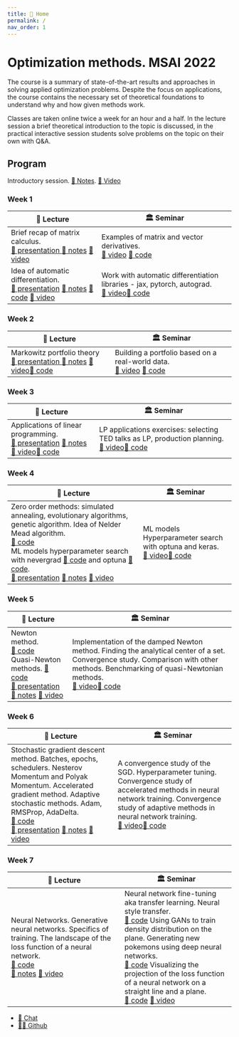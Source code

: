 ```yaml
---
title: 🏡 Home
permalink: /
nav_order: 1
---
```


# Optimization methods. MSAI 2022

The course is a summary of state-of-the-art results and approaches in solving applied optimization problems. Despite the focus on applications, the course contains the necessary set of theoretical foundations to understand why and how given methods work.

Classes are taken online twice a week for an hour and a half. In the lecture session a brief theoretical introduction to the topic is discussed, in the practical interactive session students solve problems on the topic on their own with Q&A.

## Program

Introductory session. [📝 Notes](/notes/intro_info.pdf). [📼 Video](https://youtu.be/Q7e4brrZgww)

### Week 1

<table>
<thead>
  <tr>
    <th>🦄 Lecture</th>
    <th>🏛 Seminar</th>
  </tr>
</thead>
<tbody>
  <tr>
    <td>Brief recap of matrix calculus. <br> <a href="/presentations/1_1.pdf" class="btn">📄 presentation </a> <a href="/notes/1_1.pdf" class="btn">📝 notes</a> <a href="https://youtu.be/Ia0UfweJk5o" class="btn">📼 video</a></td>
    <td>Examples of matrix and vector derivatives. <br> <a href="https://youtu.be/akVc3ydJBtU" class="btn">📼 video</a> <a href="https://colab.research.google.com/github/MerkulovDaniil/msai22/blob/main/notebooks/1_1.ipynb" class="btn">🐍 code</a> </td>
  </tr>
  <tr>
    <td>Idea of automatic differentiation. <br> <a href="/presentations/1_2.pdf" class="btn">📄 presentation</a> <a href="/notes/1_2.pdf" class="btn">📝 notes</a>  <a href="https://colab.research.google.com/github/MerkulovDaniil/msai22/blob/main/notebooks/1_2_Autograd.ipynb"  class="btn">🐍 code</a> <a href="https://youtu.be/xKRWNgEPYNo" class="btn">📼 video</a></td>
    <td>Work with automatic differentiation libraries - jax, pytorch, autograd. <br> <a href="https://youtu.be/akVc3ydJBtU?t=4253" class="btn">📼 video</a><a href="https://colab.research.google.com/github/MerkulovDaniil/msai22/blob/main/notebooks/1_2.ipynb"  class="btn">🐍 code</a></td>
  </tr>
</tbody>
</table>

### Week 2

<table>
<thead>
  <tr>
    <th>🦄 Lecture</th>
    <th>🏛 Seminar</th>
  </tr>
</thead>
<tbody>
  <tr>
    <td>Markowitz portfolio theory <br> <a href="/presentations/2_1.pdf" class="btn">📄 presentation </a> <a href="/notes/2_1.pdf" class="btn">📝 notes</a> <a href="https://youtu.be/SV-NimfpmQw" class="btn">📼 video</a><a href="https://colab.research.google.com/github/MerkulovDaniil/msai22/blob/main/notebooks/2_1_Markowitz_portfolio.ipynb" class="btn">🐍 code</a> </td>
    <td>Building a portfolio based on a real-world data. <br> <a href="https://youtu.be/Fqfw0ADRbpk" class="btn">📼 video</a> <a href="https://colab.research.google.com/github/MerkulovDaniil/msai22/blob/main/notebooks/2_1.ipynb" class="btn">🐍 code</a> </td>
  </tr>
</tbody>
</table>

### Week 3

<table>
<thead>
  <tr>
    <th>🦄 Lecture</th>
    <th>🏛 Seminar</th>
  </tr>
</thead>
<tbody>
  <tr>
    <td>Applications of linear programming. <br> <a href="/presentations/3_1.pdf" class="btn">📄 presentation</a> <a href="/notes/3_1.pdf" class="btn">📝 notes</a> <a href="https://youtu.be/X14e-bFCsac" class="btn">📼 video</a><a href="https://colab.research.google.com/github/MerkulovDaniil/msai22/blob/main/notebooks/3_1_LP.ipynb" class="btn">🐍 code</a> </td>
    <td>LP applications exercises: selecting TED talks as LP, production planning. <br> <a href="https://youtu.be/jsJrTo0qYnA" class="btn">📼 video</a><a href="https://colab.research.google.com/github/MerkulovDaniil/msai22/blob/main/notebooks/3_1.ipynb"  class="btn">🐍 code</a></td>
  </tr>
</tbody>
</table>

### Week 4

<table>
<thead>
  <tr>
    <th>🦄 Lecture</th>
    <th>🏛 Seminar</th>
  </tr>
</thead>
<tbody>
  <tr>
    <td>Zero order methods: simulated annealing, evolutionary algorithms, genetic algorithm. Idea of Nelder Mead algorithm. <br> <a href="https://colab.research.google.com/github/MerkulovDaniil/optim/blob/master/assets/Notebooks/Global_optimization_illustration.ipynb" class="btn">🐍 code</a> <br> ML models hyperparameter search with nevergrad <a href="https://colab.research.google.com/github/MerkulovDaniil/optim/blob/master/assets/Notebooks/Nevergrad.ipynb" class="btn">🐍 code</a> and optuna <a href="https://colab.research.google.com/github/MerkulovDaniil/optim/blob/master/assets/Notebooks/optuna_intro.ipynb" class="btn">🐍 code</a>.<br> <a href="/presentations/4.pdf" class="btn">📄 presentation</a> <a href="/notes/4.pdf" class="btn">📝 notes</a> <a href="https://youtu.be/7l2CCEeHnEQ" class="btn">📼 video</a></td>
    <td>ML models Hyperparameter search with optuna and keras. <br> <a href="https://youtu.be/jsJrTo0qYnA" class="btn">📼 video</a><a href="https://colab.research.google.com/github/MerkulovDaniil/optim/blob/master/assets/Notebooks/optuna_keras.ipynb" class="btn">🐍 code</a></td>
  </tr>
</tbody>
</table>

### Week 5

<table>
<thead>
  <tr>
    <th>🦄 Lecture</th>
    <th>🏛 Seminar</th>
  </tr>
</thead>
<tbody>
  <tr>
    <td>Newton method. <br> <a href="https://colab.research.google.com/github/MerkulovDaniil/optim/blob/master/assets/Notebooks/Newton.ipynb" class="btn">🐍 code</a> <br> Quasi-Newton methods. <a href="https://colab.research.google.com/github/MerkulovDaniil/optim/blob/master/assets/Notebooks/Quasi_Newton.ipynb" class="btn">🐍 code</a><br> <a href="/presentations/5.pdf" class="btn">📄 presentation</a> <a href="/notes/5.pdf" class="btn">📝 notes</a> <a href="" class="btn">📼 video</a></td>
    <td>Implementation of the damped Newton method. Finding the analytical center of a set. Convergence study. Comparison with other methods. Benchmarking of quasi-Newtonian methods. <br> <a href="" class="btn">📼 video</a><a href="" class="btn">🐍 code</a></td>
  </tr>
</tbody>
</table>


### Week 6

<table>
<thead>
  <tr>
    <th>🦄 Lecture</th>
    <th>🏛 Seminar</th>
  </tr>
</thead>
<tbody>
  <tr>
    <td>Stochastic gradient descent method. Batches, epochs, schedulers. Nesterov Momentum and Polyak Momentum. Accelerated gradient method. Adaptive stochastic methods. Adam, RMSProp, AdaDelta.<br> <a href="https://colab.research.google.com/github/MerkulovDaniil/optim/blob/master/assets/Notebooks/Newton.ipynb" class="btn">🐍 code</a><br> <a href="/presentations/6.pdf" class="btn">📄 presentation</a> <a href="/notes/6.pdf" class="btn">📝 notes</a> <a href="" class="btn">📼 video</a></td>
    <td>A convergence study of the SGD. Hyperparameter tuning. Convergence study of accelerated methods in neural network training.  Convergence study of adaptive methods in neural network training. <br> <a href="" class="btn">📼 video</a><a href="" class="btn">🐍 code</a></td>
  </tr>
</tbody>
</table>

### Week 7

<table>
<thead>
  <tr>
    <th>🦄 Lecture</th>
    <th>🏛 Seminar</th>
  </tr>
</thead>
<tbody>
  <tr>
    <td>Neural Networks. Generative neural networks. Specifics of training. The landscape of the loss function of a neural network.<br> <a href="" class="btn">🐍 code</a><br> <a href="/notes/7.pdf" class="btn">📝 notes</a> <a href="" class="btn">📼 video</a></td>
    <td>Neural network fine-tuning aka transfer learning. Neural style transfer. <br> <a href="" class="btn">🐍 code</a> Using GANs to train density distribution on the plane. Generating new pokemons using deep neural networks. <br> <a href="" class="btn">🐍 code</a> Visualizing the projection of the loss function of a neural network on a straight line and a plane. <br> <a href="" class="btn">🐍 code</a> <a href="" class="btn">📼 video</a> </td>
  </tr>
</tbody>
</table>

* [📧 Chat](https://t.me/+kokUwlZ9ClBlYWZi)
* [👨‍💻 Github](https://github.com/MerkulovDaniil/msai22)
